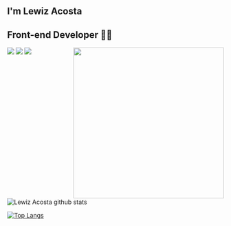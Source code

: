 ## I'm Lewiz Acosta
## Front-end Developer 👨‍💻
<img align='right' src="https://media.giphy.com/media/6heBQSjt2IoA8/giphy.gif" width="350">

[![](https://img.shields.io/netlify/b769a134-51e4-47ad-a4ad-65defe19ba15?label=Netlify%20Lewiz&style=flat-square)](https://eapresumes-123workforce.netlify.app/)
[![](https://img.shields.io/badge/Linkedin-Lewiz%20Acosta-blue)](https://www.linkedin.com/in/eduacope/)
[![](https://img.shields.io/badge/Gmail-Lewiz%20Acosta-red)](mailto:lewiz.acosta18@gmail.com)



![Lewiz Acosta github stats](https://github-readme-stats.vercel.app/api?username=lewiz17&show_icons=true&theme=default)

[![Top Langs](https://github-readme-stats.vercel.app/api/top-langs/?username=lewiz17&layout=compact&theme=default)](https://github.com/lewiz17/github-readme-stats)



